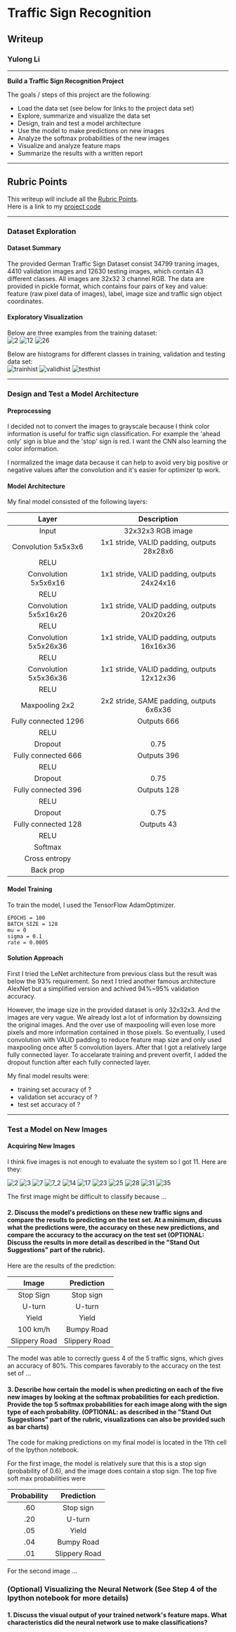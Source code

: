 # **Traffic Sign Recognition** 

## Writeup

### Yulong Li

  

---

**Build a Traffic Sign Recognition Project**

The goals / steps of this project are the following:
* Load the data set (see below for links to the project data set)
* Explore, summarize and visualize the data set
* Design, train and test a model architecture
* Use the model to make predictions on new images
* Analyze the softmax probabilities of the new images
* Visualize and analyze feature maps
* Summarize the results with a written report

 
---
## Rubric Points
This writeup will include all the [Rubric Points](https://review.udacity.com/#!/rubrics/481/view).  
Here is a link to my [project code](https://github.com/yulongl/p2_TrafficSignClassifier/blob/master/Traffic_Sign_Classifier.ipynb)

---
### Dataset Exploration
#### Dataset Summary
The provided German Traffic Sign Dataset consist 34799 traning images, 4410 validation images and 12630 testing images, which contain 43 different classes. All images are 32x32 3 channel RGB. The data are provided in pickle format, which contains four pairs of key and value: feature (raw pixel data of images), label, image size and traffic sign object coordinates.

#### Exploratory Visualization
Below are three examples from the training dataset:  
![2](https://github.com/yulongl/p2_TrafficSignClassifier/blob/master/writeup_image/2.png)
![12](https://github.com/yulongl/p2_TrafficSignClassifier/blob/master/writeup_image/12.png)
![26](https://github.com/yulongl/p2_TrafficSignClassifier/blob/master/writeup_image/26.png)  

Below are histograms for different classes in training, validation and testing data set:  
![trainhist](https://github.com/yulongl/p2_TrafficSignClassifier/blob/master/writeup_image/trainhist.png)
![validhist](https://github.com/yulongl/p2_TrafficSignClassifier/blob/master/writeup_image/validhist.png)
![testhist](https://github.com/yulongl/p2_TrafficSignClassifier/blob/master/writeup_image/testhist.png)  

---

### Design and Test a Model Architecture

#### Preprocessing

I decided not to convert the images to grayscale because I think color information is useful for traffic sign classification. For example the 'ahead only' sign is blue and the 'stop' sign is red. I want the CNN also learning the color information.  

I normalized the image data because it can help to avoid very big positive or negative values after the convolution and it's easier for optimizer tp work.  

#### Model Architecture

My final model consisted of the following layers:

| Layer         		|     Description	        					| 
|:---------------------:|:---------------------------------------------:| 
| Input         		| 32x32x3 RGB image   							| 
| Convolution 5x5x3x6     	| 1x1 stride, VALID padding, outputs 28x28x6 	|
| RELU					|												|
| Convolution 5x5x6x16	    | 1x1 stride, VALID padding, outputs 24x24x16	|
| RELU					|												|
| Convolution 5x5x16x26	    | 1x1 stride, VALID padding, outputs 20x20x26	|
| RELU					|												|
| Convolution 5x5x26x36	    | 1x1 stride, VALID padding, outputs 16x16x36	|
| RELU					|												|
| Convolution 5x5x36x36	    | 1x1 stride, VALID padding, outputs 12x12x36	|
| RELU					|												|
| Maxpooling 2x2				  	|	2x2	stride, SAME padding, outputs 6x6x36		|
| Fully connected	1296	| Outputs 666        									|
| RELU					|												|
| Dropout				|	0.75								  |
| Fully connected	666 	| Outputs 396        									|
| RELU					|												|
| Dropout				|	0.75						  		|
| Fully connected	396	| Outputs 128          									|
| RELU					|												|
| Dropout				|	0.75						  		|
| Fully connected	128	| Outputs 43          									|
| RELU					|												|
| Softmax				|      									|
| Cross entropy	|      									|
| Back prop			|      									|



#### Model Training

To train the model, I used the TensorFlow AdamOptimizer.  
```
EPOCHS = 100
BATCH_SIZE = 128
mu = 0
sigma = 0.1
rate = 0.0005
```

#### Solution Approach

First I tried the LeNet architecture from previous class but the result was below the 93% requirement. So next I tried another famous architecture AlexNet but a simplified version and achived 94%~95% validation accuracy.  

However, the image size in the provided dataset is only 32x32x3. And the images are very vague. We already lost a lot of information by downsizing the original images. And the over use of maxpooling will even lose more pixels and more information contained in those pixels. So eventually, I used convolution with VALID padding to reduce feature map size and only used maxpooling once after 5 convolution layers. After that I got a relatively large fully connected layer. To accelarate training and prevent overfit, I added the dropout function after each fully connected layer.

My final model results were:
* training set accuracy of ?
* validation set accuracy of ? 
* test set accuracy of ?

 
---
### Test a Model on New Images

#### Acquiring New Images

I think five images is not enough to evaluate the system so I got 11. Here are they:  

![2](https://github.com/yulongl/p2_TrafficSignClassifier/tree/master/image_from_google/2.jpg)
![3](https://github.com/yulongl/p2_TrafficSignClassifier/tree/master/image_from_google/3.jpg)
![7](https://github.com/yulongl/p2_TrafficSignClassifier/tree/master/image_from_google/7.jpg)
![7_2](https://github.com/yulongl/p2_TrafficSignClassifier/tree/master/image_from_google/7_2.jpg)
![14](https://github.com/yulongl/p2_TrafficSignClassifier/tree/master/image_from_google/14.jpg)
![17](https://github.com/yulongl/p2_TrafficSignClassifier/tree/master/image_from_google/17.jpg)
![23](https://github.com/yulongl/p2_TrafficSignClassifier/tree/master/image_from_google/23.jpg)
![25](https://github.com/yulongl/p2_TrafficSignClassifier/tree/master/image_from_google/25.jpg)
![28](https://github.com/yulongl/p2_TrafficSignClassifier/tree/master/image_from_google/28.jpg)
![31](https://github.com/yulongl/p2_TrafficSignClassifier/tree/master/image_from_google/31.jpg)
![35](https://github.com/yulongl/p2_TrafficSignClassifier/tree/master/image_from_google/35.jpg)


The first image might be difficult to classify because ...

#### 2. Discuss the model's predictions on these new traffic signs and compare the results to predicting on the test set. At a minimum, discuss what the predictions were, the accuracy on these new predictions, and compare the accuracy to the accuracy on the test set (OPTIONAL: Discuss the results in more detail as described in the "Stand Out Suggestions" part of the rubric).

Here are the results of the prediction:

| Image			        |     Prediction	        					| 
|:---------------------:|:---------------------------------------------:| 
| Stop Sign      		| Stop sign   									| 
| U-turn     			| U-turn 										|
| Yield					| Yield											|
| 100 km/h	      		| Bumpy Road					 				|
| Slippery Road			| Slippery Road      							|


The model was able to correctly guess 4 of the 5 traffic signs, which gives an accuracy of 80%. This compares favorably to the accuracy on the test set of ...

#### 3. Describe how certain the model is when predicting on each of the five new images by looking at the softmax probabilities for each prediction. Provide the top 5 softmax probabilities for each image along with the sign type of each probability. (OPTIONAL: as described in the "Stand Out Suggestions" part of the rubric, visualizations can also be provided such as bar charts)

The code for making predictions on my final model is located in the 11th cell of the Ipython notebook.

For the first image, the model is relatively sure that this is a stop sign (probability of 0.6), and the image does contain a stop sign. The top five soft max probabilities were

| Probability         	|     Prediction	        					| 
|:---------------------:|:---------------------------------------------:| 
| .60         			| Stop sign   									| 
| .20     				| U-turn 										|
| .05					| Yield											|
| .04	      			| Bumpy Road					 				|
| .01				    | Slippery Road      							|


For the second image ... 

### (Optional) Visualizing the Neural Network (See Step 4 of the Ipython notebook for more details)
#### 1. Discuss the visual output of your trained network's feature maps. What characteristics did the neural network use to make classifications?


